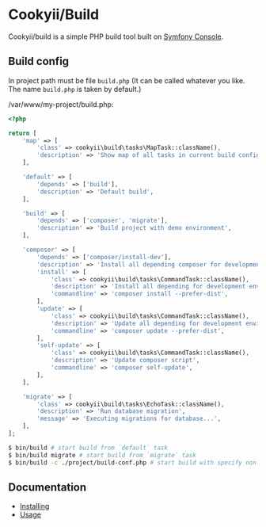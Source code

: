 Cookyii/Build
=============

Cookyii/build is a simple PHP build tool built on [Symfony Console][].

Build config
------------

In project path must be file `build.php` (It can be called whatever you like. The name `build.php` is taken by default.)

/var/www/my-project/build.php:
```php
<?php

return [
    'map' => [
        'class' => cookyii\build\tasks\MapTask::className(),
        'description' => 'Show map of all tasks in current build config',
    ],

    'default' => [
        'depends' => ['build'],
        'description' => 'Default build',
    ],

    'build' => [
        'depends' => ['composer', 'migrate'],
        'description' => 'Build project with demo environment',
    ],

    'composer' => [
        'depends' => ['composer/install-dev'],
        'description' => 'Install all depending composer for development environment (with `required-dev`)',
        'install' => [
            'class' => cookyii\build\tasks\CommandTask::className(),
            'description' => 'Install all depending for development environment (with `require-dev`)',
            'commandline' => 'composer install --prefer-dist',
        ],
        'update' => [
            'class' => cookyii\build\tasks\CommandTask::className(),
            'description' => 'Update all depending for development environment (with `require-dev`)',
            'commandline' => 'composer update --prefer-dist',
        ],
        'self-update' => [
            'class' => cookyii\build\tasks\CommandTask::className(),
            'description' => 'Update composer script',
            'commandline' => 'composer self-update',
        ],
    ],

    'migrate' => [
        'class' => cookyii\build\tasks\EchoTask::className(),
        'description' => 'Run database migration',
        'message' => 'Executing migrations for database...',
    ],
];
```

```sh
$ bin/build # start build from `default` task
$ bin/build migrate # start build from `migrate` task
$ bin/build -c ./project/build-conf.php # start build with specify non default conf file
```

Documentation
-------------

- [Installing][]
- [Usage][]

[Symfony Console]: http://symfony.com/doc/current/components/console/introduction.html
[Installing]: docs/ru/00-installing.md
[Usage]: docs/ru/01-usage.md
